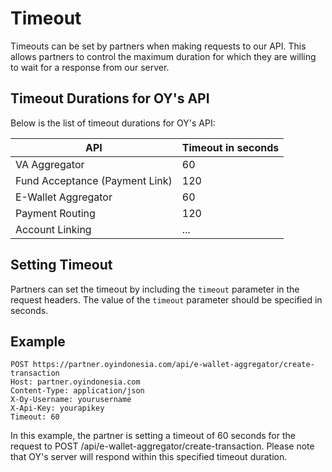 # Timeout

Timeouts can be set by partners when making requests to our API. This allows partners to control the maximum duration for which they are willing to wait for a response from our server.

## Timeout Durations for OY's API

Below is the list of timeout durations for OY's API:

API | Timeout in seconds 
---------- | ------- 
VA Aggregator | 60 
Fund Acceptance (Payment Link) | 120
E-Wallet Aggregator | 60 
Payment Routing | 120
Account Linking | ...

## Setting Timeout

Partners can set the timeout by including the `timeout` parameter in the request headers. The value of the `timeout` parameter should be specified in seconds.

## Example

```http
POST https://partner.oyindonesia.com/api/e-wallet-aggregator/create-transaction
Host: partner.oyindonesia.com
Content-Type: application/json
X-Oy-Username: yourusername
X-Api-Key: yourapikey
Timeout: 60
```

In this example, the partner is setting a timeout of 60 seconds for the request to POST /api/e-wallet-aggregator/create-transaction. Please note that OY's server will respond within this specified timeout duration.